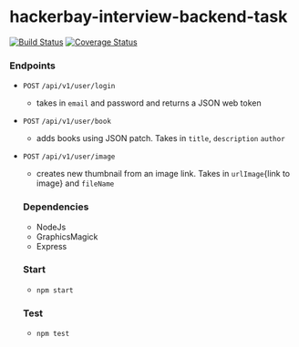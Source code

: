 # hackerbay-interview-backend-task
[![Build Status](https://travis-ci.org/Mcdavid95/hackerbay-interview-backend-task.svg?branch=development)](https://travis-ci.org/Mcdavid95/hackerbay-interview-backend-task) [![Coverage Status](https://coveralls.io/repos/github/Mcdavid95/hackerbay-interview-backend-task/badge.svg?branch=development)](https://coveralls.io/github/Mcdavid95/hackerbay-interview-backend-task?branch=development)

### Endpoints

* ```POST``` ```/api/v1/user/login```
  - takes in ```email``` and password and returns a JSON web token
* ```POST``` ```/api/v1/user/book```
  - adds books using JSON patch. Takes in ```title```, ```description``` ```author```
* ```POST``` ```/api/v1/user/image```
  - creates new thumbnail from an image link. Takes in ```urlImage```{link to image} and ```fileName```
  
  ### Dependencies
  
  * NodeJs
  * GraphicsMagick
  * Express
  
  ### Start
  
  * ```npm start```
  
  ### Test
  
  * ```npm test```
